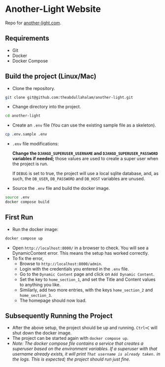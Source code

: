 # Another-Light Website
Repo for [another-light.com](https://another-light.com).

## Requirements
- Git
- Docker
- Docker Compose

## Build the project (Linux/Mac)
- Clone the repository.

```bash
git clone git@github.com:theabdullahalam/another-light.git
```

- Change directory into the project.

```bash
cd another-light
```
- Create an `.env` file (You can use the existing sample file as a skeleton).
```bash
cp .env.sample .env
```

- `.env` file modifications:

    **Change the `DJANGO_SUPERUSER_USERNAME` and `DJANGO_SUPERUSER_PASSWORD` variables if needed;** those values are used to create a super user when the project is run.

    If `DEBUG` is set to true, the project will use a local sqlite database, and, as such, the `DB_USER`, `DB_PASSWORD` and `DB_HOST` variables are unused.


- Source the `.env` file and build the docker image.
```bash
source .env
docker compose build
```

## First Run
- Run the docker image:

```bash
docker compose up
```

- Open `http://localhost:8000/` in a browser to check. You will see a DynamicContent error. This means the setup has worked correctly.
- To fix the error,
    - Browse to `http://localhost:8000/admin`.
    - Login with the credentials you entered in the `.env` file.
    - Go to the `Dynamic Content` page and click on `Add Dynamic Content`.
    - Set the key to `home_section_1`, and set the Title and Content values to anything you like.
    - Similarly, add two more entries, with the keys `home_section_2` and `home_section_3`.
    - The homepage should now load.

## Subsequently Running the Project
- After the above setup, the project should be up and running. `Ctrl+C` will shut down the docker image.
- The project can be started again with `docker compose up`.
- *Note: The docker compose file contains a service that creates a superuser based on the environment variables. If a superuser with that username already exists, it will print `That username is already taken.` in the logs. This is expected; the project should run just fine.*